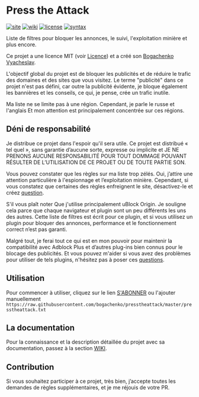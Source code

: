 <!--
This file is part of the Press the Attack project,
Copyright (c) 2018 Bogachenko Vyacheslav

Press the Attack is a free project: you can distribute it and/or modify
it in accordance with the MIT license published by the Massachusetts Institute of Technology.

The Press the Attack project is distributed in the hope that it will be useful,
and is provided "AS IS", WITHOUT ANY WARRANTY, EXPRESSLY EXPRESSED OR IMPLIED.
WE ARE NOT RESPONSIBLE FOR ANY DAMAGES DUE TO THE USE OF THIS PROJECT OR ITS PARTS.
For more information, see the MIT license.

Author: Bogachenko Vyacheslav <https://github.com/bogachenko>
Email: bogachenkove@gmail.com
Github: https://github.com/bogachenko/presstheattack/
Last modified: December 11, 2018
License: MIT <https://github.com/bogachenko/presstheattack/blob/master/LICENSE.md>
Problem reports: https://github.com/bogachenko/presstheattack/issues
Title: README.fr-FR.md
URL: https://raw.githubusercontent.com/bogachenko/presstheattack/master/README.fr-FR.md
Wiki: https://github.com/bogachenko/presstheattack/wiki

Download the entire Press the Attack project at https://github.com/bogachenko/presstheattack/archive/master.zip -->

# Press the Attack
[![site](https://img.shields.io/badge/site-up-%233fb912.svg)](https://bogachenko.github.io/presstheattack/)
[![wiki](https://img.shields.io/badge/wiki-up-%233fb912.svg)](https://github.com/bogachenko/presstheattack/wiki)
[![license](https://img.shields.io/badge/license-MIT-%233fb912.svg)](https://raw.githubusercontent.com/bogachenko/presstheattack/master/LICENSE.md)
[![syntax](https://img.shields.io/badge/syntax-uBlock%20Origin-%23c61300.svg)](https://github.com/gorhill/uBlock/wiki/Static-filter-syntax)

Liste de filtres pour bloquer les annonces, le suivi, l'exploitation minière et plus encore.

Ce projet a une licence MIT (voir [Licence](https://raw.githubusercontent.com/bogachenko/presstheattack/master/LICENSE.md)) et a créé son [Bogachenko Vyacheslav](https://github.com/bogachenko).

L'objectif global du projet est de bloquer les publicités et de réduire le trafic des domaines et des sites que vous visitez.
Le terme "publicité" dans ce projet n'est pas défini, car outre la publicité évidente, je bloque également les bannières et les conseils, ce qui, je pense, crée un trafic inutile.

Ma liste ne se limite pas à une région. Cependant, je parle le russe et l'anglais Et mon attention est principalement concentrée sur ces régions.

## Déni de responsabilité

Je distribue ce projet dans l'espoir qu'il sera utile. Ce projet est distribué « tel quel », sans garantie d’aucune sorte, expresse ou implicite et JE NE PRENONS AUCUNE RESPONSABILITÉ POUR TOUT DOMMAGE POUVANT RÉSULTER DE L’UTILISATION DE CE PROJET OU DE TOUTE PARTIE SON.

Vous pouvez constater que les règles sur ma liste trop zélés. Oui, j’attire une attention particulière à l'espionnage et l’exploitation minière.
Cependant, si vous constatez que certaines des règles enfreignent le site, désactivez-le et créez [question](https://github.com/bogachenko/presstheattack/issues).

S'il vous plaît noter Que j'utilise principalement uBlock Origin. Je souligne cela parce que chaque navigateur et plugin sont un peu différents les uns des autres. Cette liste de filtres est écrit pour ce plugin, et si vous utilisez un plugin pour bloquer des annonces, performance et le fonctionnement correct n’est pas garanti.

Malgré tout, je ferai tout ce qui est en mon pouvoir pour maintenir la compatibilité avec Adblock Plus et d’autres plug-ins bien connus pour le blocage des publicités. Et vous pouvez m'aider si vous avez des problèmes pour utiliser de tels plugins, n'hésitez pas à poser ces [questions](https://github.com/bogachenko/presstheattack/issues).

## Utilisation

Pour commencer à utiliser, cliquez sur le lien [S'ABONNER](https://subscribe.adblockplus.org/?location=https%3A%2F%2Fraw.githubusercontent.com%2Fbogachenko%2Fpresstheattack%2Fmaster%2Fpresstheattack.txt&title=Press%20the%20Attack) ou l'ajouter manuellement `https://raw.githubusercontent.com/bogachenko/presstheattack/master/presstheattack.txt`

## La documentation

Pour la connaissance et la description détaillée du projet avec sa documentation, passez à la section [WIKI](https://github.com/bogachenko/presstheattack/wiki).

## Contribution

Si vous souhaitez participer à ce projet, très bien, j’accepte toutes les demandes de règles supplémentaires, et je me réjouis de votre PR.